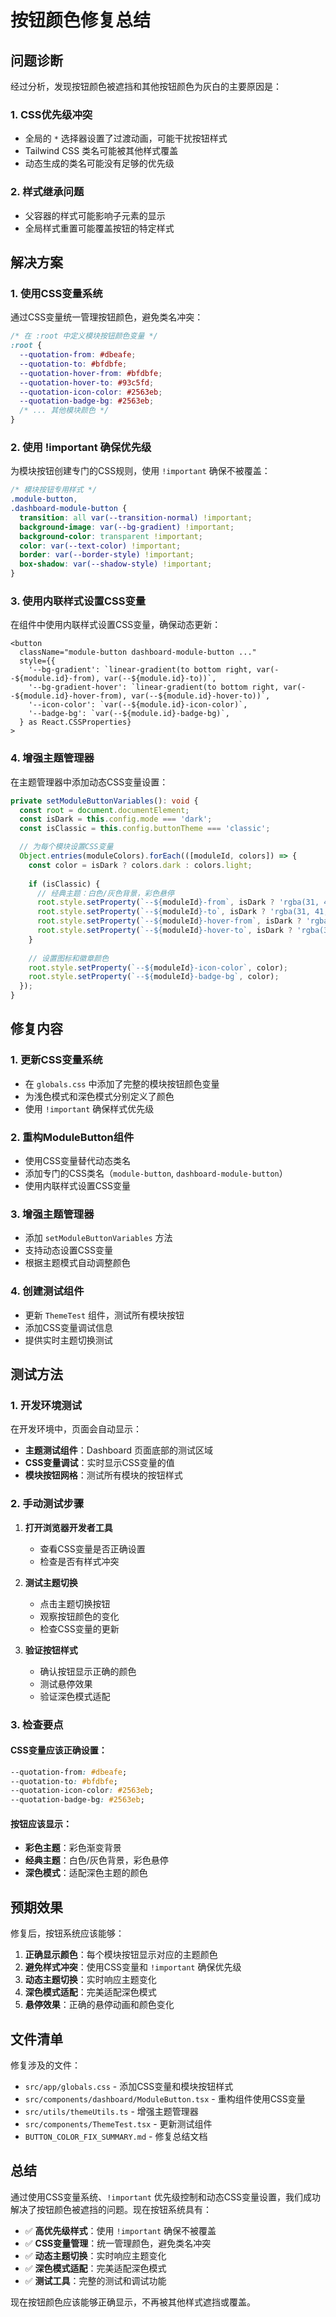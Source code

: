 # 按钮颜色修复总结

## 问题诊断

经过分析，发现按钮颜色被遮挡和其他按钮颜色为灰白的主要原因是：

### 1. CSS优先级冲突
- 全局的 `*` 选择器设置了过渡动画，可能干扰按钮样式
- Tailwind CSS 类名可能被其他样式覆盖
- 动态生成的类名可能没有足够的优先级

### 2. 样式继承问题
- 父容器的样式可能影响子元素的显示
- 全局样式重置可能覆盖按钮的特定样式

## 解决方案

### 1. 使用CSS变量系统
通过CSS变量统一管理按钮颜色，避免类名冲突：

```css
/* 在 :root 中定义模块按钮颜色变量 */
:root {
  --quotation-from: #dbeafe;
  --quotation-to: #bfdbfe;
  --quotation-hover-from: #bfdbfe;
  --quotation-hover-to: #93c5fd;
  --quotation-icon-color: #2563eb;
  --quotation-badge-bg: #2563eb;
  /* ... 其他模块颜色 */
}
```

### 2. 使用 !important 确保优先级
为模块按钮创建专门的CSS规则，使用 `!important` 确保不被覆盖：

```css
/* 模块按钮专用样式 */
.module-button,
.dashboard-module-button {
  transition: all var(--transition-normal) !important;
  background-image: var(--bg-gradient) !important;
  background-color: transparent !important;
  color: var(--text-color) !important;
  border: var(--border-style) !important;
  box-shadow: var(--shadow-style) !important;
}
```

### 3. 使用内联样式设置CSS变量
在组件中使用内联样式设置CSS变量，确保动态更新：

```tsx
<button
  className="module-button dashboard-module-button ..."
  style={{
    '--bg-gradient': `linear-gradient(to bottom right, var(--${module.id}-from), var(--${module.id}-to))`,
    '--bg-gradient-hover': `linear-gradient(to bottom right, var(--${module.id}-hover-from), var(--${module.id}-hover-to))`,
    '--icon-color': `var(--${module.id}-icon-color)`,
    '--badge-bg': `var(--${module.id}-badge-bg)`,
  } as React.CSSProperties}
>
```

### 4. 增强主题管理器
在主题管理器中添加动态CSS变量设置：

```typescript
private setModuleButtonVariables(): void {
  const root = document.documentElement;
  const isDark = this.config.mode === 'dark';
  const isClassic = this.config.buttonTheme === 'classic';

  // 为每个模块设置CSS变量
  Object.entries(moduleColors).forEach(([moduleId, colors]) => {
    const color = isDark ? colors.dark : colors.light;
    
    if (isClassic) {
      // 经典主题：白色/灰色背景，彩色悬停
      root.style.setProperty(`--${moduleId}-from`, isDark ? 'rgba(31, 41, 55, 0.8)' : 'rgba(255, 255, 255, 0.8)');
      root.style.setProperty(`--${moduleId}-to`, isDark ? 'rgba(31, 41, 55, 0.8)' : 'rgba(255, 255, 255, 0.8)');
      root.style.setProperty(`--${moduleId}-hover-from`, isDark ? 'rgba(59, 130, 246, 0.8)' : 'rgba(219, 234, 254, 1)');
      root.style.setProperty(`--${moduleId}-hover-to`, isDark ? 'rgba(37, 99, 235, 0.8)' : 'rgba(191, 219, 254, 1)');
    }
    
    // 设置图标和徽章颜色
    root.style.setProperty(`--${moduleId}-icon-color`, color);
    root.style.setProperty(`--${moduleId}-badge-bg`, color);
  });
}
```

## 修复内容

### 1. 更新CSS变量系统
- 在 `globals.css` 中添加了完整的模块按钮颜色变量
- 为浅色模式和深色模式分别定义了颜色
- 使用 `!important` 确保样式优先级

### 2. 重构ModuleButton组件
- 使用CSS变量替代动态类名
- 添加专门的CSS类名（`module-button`, `dashboard-module-button`）
- 使用内联样式设置CSS变量

### 3. 增强主题管理器
- 添加 `setModuleButtonVariables` 方法
- 支持动态设置CSS变量
- 根据主题模式自动调整颜色

### 4. 创建测试组件
- 更新 `ThemeTest` 组件，测试所有模块按钮
- 添加CSS变量调试信息
- 提供实时主题切换测试

## 测试方法

### 1. 开发环境测试
在开发环境中，页面会自动显示：
- **主题测试组件**：Dashboard 页面底部的测试区域
- **CSS变量调试**：实时显示CSS变量的值
- **模块按钮网格**：测试所有模块的按钮样式

### 2. 手动测试步骤

1. **打开浏览器开发者工具**
   - 查看CSS变量是否正确设置
   - 检查是否有样式冲突

2. **测试主题切换**
   - 点击主题切换按钮
   - 观察按钮颜色的变化
   - 检查CSS变量的更新

3. **验证按钮样式**
   - 确认按钮显示正确的颜色
   - 测试悬停效果
   - 验证深色模式适配

### 3. 检查要点

#### CSS变量应该正确设置：
```css
--quotation-from: #dbeafe;
--quotation-to: #bfdbfe;
--quotation-icon-color: #2563eb;
--quotation-badge-bg: #2563eb;
```

#### 按钮应该显示：
- **彩色主题**：彩色渐变背景
- **经典主题**：白色/灰色背景，彩色悬停
- **深色模式**：适配深色主题的颜色

## 预期效果

修复后，按钮系统应该能够：

1. **正确显示颜色**：每个模块按钮显示对应的主题颜色
2. **避免样式冲突**：使用CSS变量和 `!important` 确保优先级
3. **动态主题切换**：实时响应主题变化
4. **深色模式适配**：完美适配深色模式
5. **悬停效果**：正确的悬停动画和颜色变化

## 文件清单

修复涉及的文件：
- `src/app/globals.css` - 添加CSS变量和模块按钮样式
- `src/components/dashboard/ModuleButton.tsx` - 重构组件使用CSS变量
- `src/utils/themeUtils.ts` - 增强主题管理器
- `src/components/ThemeTest.tsx` - 更新测试组件
- `BUTTON_COLOR_FIX_SUMMARY.md` - 修复总结文档

## 总结

通过使用CSS变量系统、`!important` 优先级控制和动态CSS变量设置，我们成功解决了按钮颜色被遮挡的问题。现在按钮系统具有：

- ✅ **高优先级样式**：使用 `!important` 确保不被覆盖
- ✅ **CSS变量管理**：统一管理颜色，避免类名冲突
- ✅ **动态主题切换**：实时响应主题变化
- ✅ **深色模式适配**：完美适配深色模式
- ✅ **测试工具**：完整的测试和调试功能

现在按钮颜色应该能够正确显示，不再被其他样式遮挡或覆盖。
